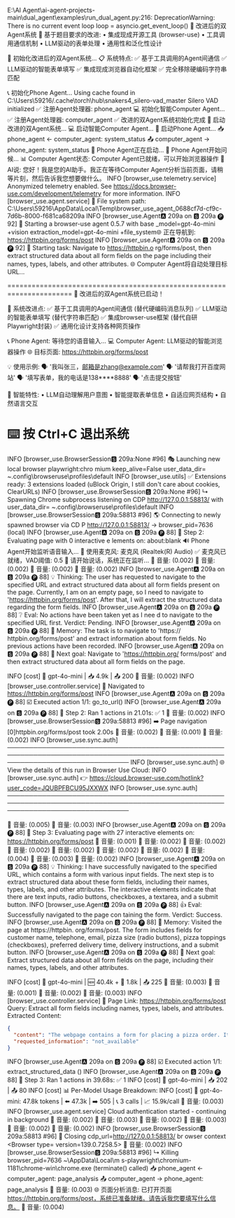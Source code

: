 E:\AI Agent\ai-agent-projects-main\dual_agent\examples\run_dual_agent.py:216: DeprecationWarning: There is no current event loop
  loop = asyncio.get_event_loop()
🎯 改进后的双Agent系统
📝 基于题目要求的改进:
   • 集成现成开源工具 (browser-use)
   • 工具调用通信机制
   • LLM驱动的表单处理
   • 通用性和泛化性设计

🚀 初始化改进后的双Agent系统...
📋 系统特点:
   ✅ 基于工具调用的Agent间通信
   ✅ LLM驱动的智能表单填写
   ✅ 集成现成浏览器自动化框架
   ✅ 完全移除硬编码字符串匹配

📞 初始化Phone Agent...
Using cache found in C:\Users\59216/.cache\torch\hub\snakers4_silero-vad_master
Silero VAD initialized
✅ 注册Agent处理器: phone_agent
💻 初始化智能Computer Agent...
✅ 注册Agent处理器: computer_agent
✅ 改进的双Agent系统初始化完成
🔄 启动改进的双Agent系统...
💻 启动智能Computer Agent...
🎤 启动Phone Agent...
📥 phone_agent <- computer_agent: system_status
📤 computer_agent -> phone_agent: system_status
🎤 Phone Agent正在启动...
👋 Phone Agent开始问候...
📊 Computer Agent状态: Computer Agent已就绪，可以开始浏览器操作
🤖 AI说: 您好！我是您的AI助手。我正在等待Computer Agent分析当前页面，请稍等片刻，然后告诉我您想要做什么。
INFO     [browser_use.telemetry.service] Anonymized telemetry enabled. See https://docs.browser-use.com/development/telemetry for more information.
INFO     [browser_use.agent.service] 💾 File system path: C:\Users\59216\AppData\Local\Temp\browser_use_agent_0688cf7d-cf9c-7d6b-8000-f681ca68209a
INFO     [browser_use.Agent🅰 209a on 🆂 209a 🅟 92] 🧠 Starting a browser-use agent 0.5.7 with base   _model=gpt-4o-mini +vision extraction_model=gpt-4o-mini +file_system🌐 正在导航到: https://httpbin.org/forms/post
INFO     [browser_use.Agent🅰 209a on 🆂 209a 🅟 92] 🚀 Starting task: Navigate to https://httpbin.o   rg/forms/post, then extract structured data about all form fields on the page including their names, types, labels, and other attributes.
🌐 Computer Agent将自动处理目标URL...

======================================================================
🎉 改进后的双Agent系统已启动！

🔄 系统改进点:
   ✅ 基于工具调用的Agent间通信 (替代硬编码消息队列)
   ✅ LLM驱动的智能表单填写 (替代字符串匹配)
   ✅ 集成browser-use框架 (替代自研Playwright封装)
   ✅ 通用化设计支持各种网页操作

📞 Phone Agent: 等待您的语音输入...
💻 Computer Agent: LLM驱动的智能浏览器操作
🌐 目标页面: https://httpbin.org/forms/post

💡 使用示例:
   🗣️  '我叫张三，邮箱是zhang@example.com'
   🗣️  '请帮我打开百度网站'
   🗣️  '填写表单，我的电话是138****8888'
   🗣️  '点击提交按钮'

🧠 智能特性:
   • LLM自动理解用户意图
   • 智能提取表单信息
   • 自适应网页结构
   • 自然语言交互

⌨️  按 Ctrl+C 退出系统
======================================================================

INFO     [browser_use.BrowserSession🆂 209a:None #96] 🎭 Launching new local browser playwright:chro mium keep_alive=False user_data_dir= ~\.config\browseruse\profiles\default
INFO     [browser_use.utils] ✅ Extensions ready: 3 extensions loaded (uBlock Origin, I still don't care about cookies, ClearURLs)
INFO     [browser_use.BrowserSession🆂 209a:None #96]  ↳ Spawning Chrome subprocess listening on CDP  http://127.0.0.1:58813/ with user_data_dir= ~\.config\browseruse\profiles\default
INFO     [browser_use.BrowserSession🆂 209a:58813 #96] 🌎 Connecting to newly spawned browser via CD P http://127.0.0.1:58813/ -> browser_pid=7636 (local)
INFO     [browser_use.Agent🅰 209a on 🆂 209a 🅟 88] 📍 Step 2: Evaluating page with 0 interactive e   lements on: about:blank
🔊 Phone Agent开始监听语音输入...
🎤 使用麦克风: 麦克风 (Realtek(R) Audio)
✅ 麦克风已就绪，VAD阈值: 0.5
🎤 请开始说话，系统正在监听...
🎵 音量:                      (0.002)
🎵 音量:                      (0.002)
🎵 音量:                      (0.002)
🎵 音量:                      (0.002)
INFO     [browser_use.Agent🅰 209a on 🆂 209a 🅟 88] 💡 Thinking:
The user has requested to navigate to the specified URL and extract structured data about all form fields present on the page. Currently, I am on an empty page, so I need to navigate to 'https://httpbin.org/forms/post'. After that, I will extract the structured data regarding the form fields.
INFO     [browser_use.Agent🅰 209a on 🆂 209a 🅟 88] ❔ Eval: No actions have been taken yet as I nee   d to navigate to the specified URL first. Verdict: Pending.
INFO     [browser_use.Agent🅰 209a on 🆂 209a 🅟 88] 🧠 Memory: The task is to navigate to 'https://   httpbin.org/forms/post' and extract information about form fields. No previous actions have been recorded.
INFO     [browser_use.Agent🅰 209a on 🆂 209a 🅟 88] 🎯 Next goal: Navigate to 'https://httpbin.org/   forms/post' and then extract structured data about all form fields on the page.

INFO     [cost] 🧠 gpt-4o-mini | 📥 4.9k | 📤 200
🎵 音量:                      (0.002)
INFO     [browser_use.controller.service] 🔗 Navigated to https://httpbin.org/forms/post
INFO     [browser_use.Agent🅰 209a on 🆂 209a 🅟 88] ☑️ Executed action 1/1: go_to_url()
INFO     [browser_use.Agent🅰 209a on 🆂 209a 🅟 88] 📍 Step 2: Ran 1 actions in 21.01s: ✅ 1
🎵 音量:                      (0.002)
INFO     [browser_use.BrowserSession🆂 209a:58813 #96] ➡️ Page navigation [0]httpbin.org/forms/post  took 2.00s
🎵 音量:                      (0.002)
🎵 音量:                      (0.001)
🎵 音量:                      (0.002)
INFO     [browser_use.sync.auth] ────────────────────────────────────────────────────────────────────────────────────────────────────────────────────────────────
INFO     [browser_use.sync.auth] 🌐  View the details of this run in Browser Use Cloud:
INFO     [browser_use.sync.auth]     👉  https://cloud.browser-use.com/hotlink?user_code=JQUBPFBCU95JXXWX
INFO     [browser_use.sync.auth] ────────────────────────────────────────────────────────────────────────────────────────────────────────────────────────────────       

🎵 音量:                      (0.005)
🎵 音量:                      (0.003)
INFO     [browser_use.Agent🅰 209a on 🆂 209a 🅟 88] 📍 Step 3: Evaluating page with 27 interactive    elements on: https://httpbin.org/forms/post
🎵 音量:                      (0.001)
🎵 音量:                      (0.002)
🎵 音量:                      (0.002)
🎵 音量:                      (0.002)
🎵 音量:                      (0.002)
🎵 音量:                      (0.002)
🎵 音量:                      (0.002)
🎵 音量:                      (0.004)
🎵 音量:                      (0.003)
🎵 音量:                      (0.002)
INFO     [browser_use.Agent🅰 209a on 🆂 209a 🅟 88] 💡 Thinking:
I have successfully navigated to the specified URL, which contains a form with various input fields. The next step is to extract structured data about these form fields, including their names, types, labels, and other attributes. The interactive elements indicate that there are text inputs, radio buttons, checkboxes, a textarea, and a submit button.
INFO     [browser_use.Agent🅰 209a on 🆂 209a 🅟 88] 👍 Eval: Successfully navigated to the page con   taining the form. Verdict: Success.
INFO     [browser_use.Agent🅰 209a on 🆂 209a 🅟 88] 🧠 Memory: Visited the page at https://httpbin.   org/forms/post. The form includes fields for customer name, telephone, email, pizza size (radio buttons), pizza toppings (checkboxes), preferred delivery time, delivery instructions, and a submit button.
INFO     [browser_use.Agent🅰 209a on 🆂 209a 🅟 88] 🎯 Next goal: Extract structured data about all    form fields on the page, including their names, types, labels, and 
other attributes.

INFO     [cost] 🧠 gpt-4o-mini | 🆕 40.4k + 💾 1.8k | 📤 225
🎵 音量:                      (0.003)
🎵 音量:                      (0.001)
🎵 音量:                      (0.002)
🎵 音量:                      (0.003)
INFO     [browser_use.controller.service] 📄 Page Link: https://httpbin.org/forms/post
Query: Extract all form fields including names, types, labels, and attributes.
Extracted Content:
```json
{
  "content": "The webpage contains a form for placing a pizza order. It includes fields for customer information, pizza size selection, pizza toppings selection, preferred delivery time, and delivery instructions. However, the specific details about form fields such as names, types, labels, and attributes are not explicitly provided in the text.",
  "requested_information": "not_available"
}
```
INFO     [browser_use.Agent🅰 209a on 🆂 209a 🅟 88] ☑️ Executed action 1/1: extract_structured_data   ()
INFO     [browser_use.Agent🅰 209a on 🆂 209a 🅟 88] 📍 Step 3: Ran 1 actions in 39.68s: ✅ 1
INFO     [cost] 🧠 gpt-4o-mini | 📥 202 | 📤 80
INFO     [cost] 📊 Per-Model Usage Breakdown:
INFO     [cost]   🤖 gpt-4o-mini: 47.8k tokens | ⬅️ 47.3k | ➡️ 505 | 📞 3 calls | 📈 15.9k/call
🎵 音量:                      (0.003)
INFO     [browser_use.agent.service] Cloud authentication started - continuing in background
🎵 音量:                      (0.002)
🎵 音量:                      (0.003)
🎵 音量:                      (0.002)
🎵 音量:                      (0.003)
🎵 音量:                      (0.002)
🎵 音量:                      (0.002)
INFO     [browser_use.BrowserSession🆂 209a:58813 #96] 🛑 Closing cdp_url=http://127.0.0.1:58813/ br owser context  <Browser type=<BrowserType name=chromium executable_path=C:\Users\59216\AppData\Local\ms-playwright\chromium-1181\chrome-win\chrome.exe> version=139.0.7258.5>
🎵 音量:                      (0.002)
INFO     [browser_use.BrowserSession🆂 209a:58813 #96]  ↳ Killing browser_pid=7636 ~\AppData\Local\m s-playwright\chromium-1181\chrome-win\chrome.exe (terminate() called)
📥 phone_agent <- computer_agent: page_analysis
📤 computer_agent -> phone_agent: page_analysis
🎵 音量:                      (0.003)
🌐 页面分析消息: 已打开页面 https://httpbin.org/forms/post，系统已准备就绪。请告诉我您要填写什么信息。
🎵 音量:                      (0.004)